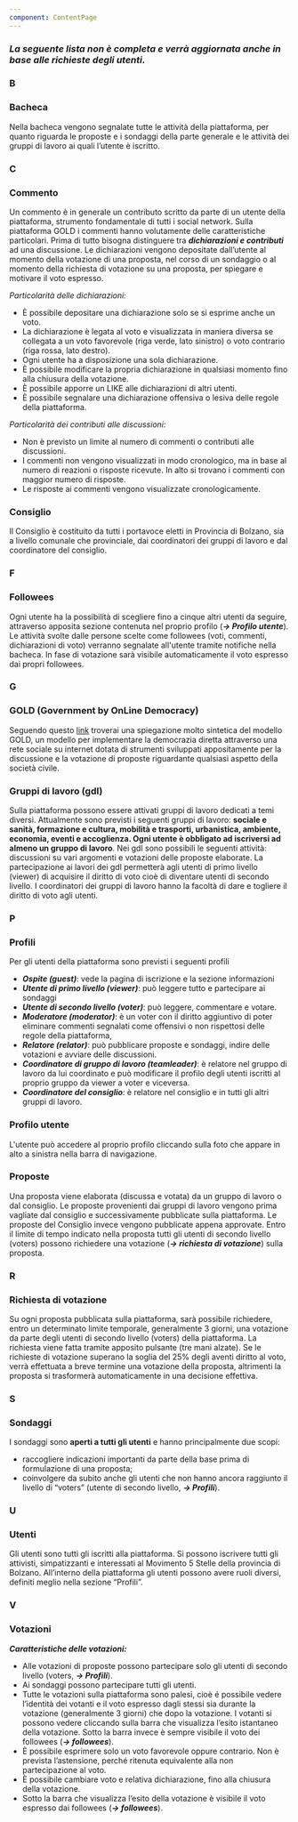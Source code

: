 ```yaml
---
component: ContentPage
---
```

### **_La seguente lista non è completa e verrà aggiornata anche in base alle richieste degli utenti._**
### B

### Bacheca
Nella bacheca vengono segnalate tutte le attività della piattaforma, per quanto riguarda le proposte e i sondaggi della parte generale e le attività dei gruppi di lavoro ai quali l’utente è iscritto.

### C

### Commento
Un commento è in generale un contributo scritto da parte di un utente della piattaforma, strumento  fondamentale di tutti i social network. Sulla piattaforma GOLD i commenti hanno volutamente delle caratteristiche particolari. Prima di tutto bisogna distinguere tra **_dichiarazioni e contributi_** ad una discussione. Le dichiarazioni vengono depositate dall’utente al momento della votazione di una proposta, nel corso di un sondaggio o al momento della richiesta di votazione su una proposta, per  spiegare e motivare il voto espresso.

_Particolarità delle dichiarazioni:_
* È possibile depositare una dichiarazione solo se si esprime anche un voto.
* La dichiarazione è legata al voto e visualizzata in maniera  diversa se collegata a un voto favorevole (riga verde, lato sinistro) o voto contrario (riga rossa, lato destro).
* Ogni utente ha a disposizione una sola dichiarazione.
* È possibile modificare la propria dichiarazione in qualsiasi momento fino alla chiusura della votazione.
* È possibile apporre un LIKE alle dichiarazioni di altri utenti.
* È possibile segnalare una dichiarazione offensiva o lesiva delle regole della piattaforma.
 
_Particolarità dei contributi alle discussioni:_
* Non è previsto un limite al numero di commenti o contributi alle discussioni.
* I commenti non vengono visualizzati in modo cronologico, ma in base al numero di reazioni o risposte ricevute. In alto si trovano i commenti con maggior numero di risposte.
* Le risposte ai commenti vengono visualizzate cronologicamente.

### Consiglio
Il Consiglio è costituito da tutti i portavoce eletti in Provincia di Bolzano, sia a livello comunale che provinciale, dai coordinatori dei gruppi di lavoro e dal coordinatore del consiglio.

### F
### Followees
Ogni utente ha la possibilità di scegliere fino a cinque altri utenti da seguire, attraverso apposita sezione contenuta nel proprio profilo (**_-> Profilo utente_**). Le attività svolte dalle persone scelte come followees (voti, commenti, dichiarazioni di voto) verranno segnalate all'utente tramite notifiche nella bacheca. In fase di votazione sarà visibile automaticamente il voto espresso dai propri followees.

### G

### GOLD (Government by OnLine Democracy)
Seguendo questo [link](https://drive.google.com/file/d/1hcFer8ulwVD_BIptIQ340EXIsJ9UnEef/view?usp=sharing) troverai una spiegazione molto sintetica del modello GOLD, un modello per implementare la democrazia diretta attraverso una rete sociale su internet dotata di strumenti sviluppati appositamente per la discussione e la votazione di proposte riguardante qualsiasi aspetto della società civile.

### Gruppi di lavoro (gdl)
Sulla piattaforma possono essere attivati gruppi di lavoro dedicati a temi diversi. Attualmente sono previsti i seguenti gruppi di lavoro: **sociale e sanità, formazione e cultura, mobilità e trasporti, urbanistica, ambiente, economia, eventi e accoglienza. Ogni utente è obbligato ad iscriversi ad almeno un gruppo di lavoro**. Nei gdl sono possibili le seguenti attività: discussioni su vari argomenti e votazioni delle proposte elaborate. La partecipazione ai lavori dei gdl permetterà agli utenti di primo livello (viewer) di acquisire il diritto di voto cioè di diventare utenti di secondo livello. I coordinatori dei gruppi di lavoro hanno la facoltà di dare e togliere il diritto di voto agli utenti.

### P

### Profili
Per gli utenti della piattaforma sono previsti i seguenti profili
* **_Ospite (guest)_**: vede la pagina di iscrizione e la sezione informazioni
* **_Utente di primo livello (viewer)_**: può leggere tutto e partecipare ai sondaggi
* **_Utente di secondo livello (voter)_**: può leggere, commentare e votare.
* **_Moderatore (moderator)_**: è un voter con il diritto aggiuntivo di poter eliminare commenti segnalati come offensivi o non rispettosi delle regole della piattaforma,
* **_Relatore (relator)_**: può pubblicare proposte e sondaggi, indire delle votazioni e avviare delle discussioni.
* **_Coordinatore di gruppo di lavoro (teamleader)_**: è relatore nel gruppo di lavoro da lui coordinato e può modificare il profilo degli utenti iscritti al proprio gruppo da viewer a voter e viceversa.
* **_Coordinatore del consiglio_**: è relatore nel consiglio e in tutti gli altri gruppi di lavoro.

### Profilo utente
L'utente può accedere al proprio profilo cliccando sulla foto che appare in alto a sinistra nella barra di navigazione.

### Proposte
Una proposta viene elaborata (discussa e votata) da un gruppo di lavoro o dal consiglio. Le proposte provenienti dai gruppi di lavoro vengono prima vagliate dal consiglio e successivamente  pubblicate sulla piattaforma. Le proposte del Consiglio invece vengono pubblicate appena approvate. Entro il limite di tempo indicato nella proposta tutti gli utenti di secondo livello (voters) possono richiedere una votazione (**_-> richiesta di votazione_**) sulla proposta.

### R

### Richiesta di votazione
Su ogni proposta pubblicata sulla piattaforma, sarà possibile richiedere, entro un determinato limite temporale, generalmente 3 giorni, una votazione da parte degli utenti di secondo livello (voters) della piattaforma.
La richiesta viene fatta tramite apposito pulsante (tre mani alzate). Se le richieste di votazione superano la soglia del 25% degli aventi diritto al voto, verrà effettuata a breve termine una votazione della proposta, altrimenti la proposta si trasformerà automaticamente in una decisione effettiva.

### S

### Sondaggi

I sondaggi sono **aperti a tutti gli utenti** e hanno principalmente due scopi:
* raccogliere indicazioni importanti da parte della base prima di formulazione di una proposta;
* coinvolgere da subito anche gli utenti che non hanno ancora raggiunto il livello di “voters” (utente di secondo livello, **_-> Profili_**).

### U

### Utenti
Gli utenti sono tutti gli iscritti alla piattaforma. Si possono iscrivere tutti gli attivisti, simpatizzanti e interessati al Movimento 5 Stelle della provincia di Bolzano. All’interno della piattaforma gli utenti possono avere ruoli diversi, definiti meglio nella sezione “Profili”.

### V

### Votazioni

**_Caratteristiche delle votazioni:_**
* Alle votazioni di proposte possono partecipare solo gli utenti di secondo livello (voters, **_-> Profili_**).
* Ai sondaggi possono partecipare tutti gli utenti.
* Tutte le votazioni sulla piattaforma sono palesi, cioè é possibile vedere l’identità dei votanti e il voto espresso dagli stessi sia durante la votazione (generalmente 3 giorni) che dopo la votazione. I votanti si possono vedere cliccando sulla barra che visualizza l’esito istantaneo della votazione. Sotto la barra invece è sempre visibile il voto dei followees (**_-> followees_**).
* È possibile esprimere solo un voto favorevole oppure contrario. Non è prevista l’astensione, perché ritenuta equivalente alla non partecipazione al voto.
* È possibile cambiare voto e relativa dichiarazione, fino alla chiusura della votazione.
* Sotto la barra che visualizza l’esito della votazione è visibile il voto espresso dai followees (**_-> followees_**).



